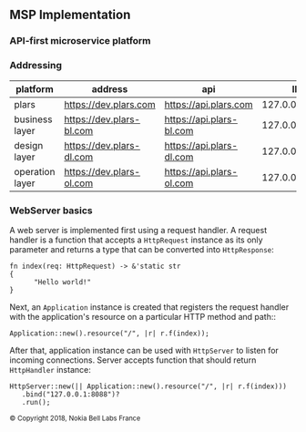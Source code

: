 ## MSP Implementation

### API-first microservice platform





### Addressing
| platform | address | api | IP |
| --- | --- | --- | --- |
| plars | <a href="https://dev.plars.com">https://dev.plars.com</a> | <a href="https://api.plars.com">https://api.plars.com</a> | 127.0.0.1:8000 |
| business layer | <a href="https://dev.plars-bl.com">https://dev.plars-bl.com</a> | <a href="https://api.plars-bl.com"> https://api.plars-bl.com</a> | 127.0.0.1:8001 |
| design layer | <a href="https://dev.plars-dl.com">https://dev.plars-dl.com</a> | <a href="https://api.plars-dl.com"> https://api.plars-dl.com</a> | 127.0.0.1:8002 |
| operation layer | <a href="https://dev.plars-ol.com">https://dev.plars-ol.com</a> | <a href="https://api.plars-ol.com">https://api.plars-ol.com</a> | 127.0.0.1:8003 |


### WebServer basics

A web server is implemented first using a request handler.
A request handler is a function that accepts a ```HttpRequest``` instance as its only parameter and returns a type that can be converted into ```HttpResponse```:

    fn index(req: HttpRequest) -> &'static str 
    {
          "Hello world!"
    }

Next, an ```Application``` instance is created that registers the request handler with the application's resource on a particular HTTP method and path::

    Application::new().resource("/", |r| r.f(index));

After that, application instance can be used with ```HttpServer``` to listen for incoming connections. Server accepts function that should return ```HttpHandler``` instance:

    HttpServer::new(|| Application::new().resource("/", |r| r.f(index)))
       .bind("127.0.0.1:8088")?
       .run();



<footer><small>&copy; Copyright 2018, Nokia Bell Labs France</small></footer>


